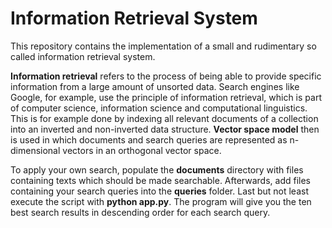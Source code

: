 # Information Retrieval System

This repository contains the implementation of a small and rudimentary so called information retrieval system.

<b>Information retrieval</b> refers to the process of being able to provide specific information from a large 
amount of unsorted data. Search engines like Google, for example, use the principle of information retrieval, 
which is part of computer science, information science and computational linguistics. This is for example done
by indexing all relevant documents of a collection into an inverted and non-inverted data structure. <b>Vector space
model</b> then is used in which documents and search queries are represented as n-dimensional vectors in an orthogonal
vector space. 

To apply your own search, populate the <b>documents</b> directory with files containing texts which should be 
made searchable. Afterwards, add files containing your search queries into the <b>queries</b> folder. Last but not
least execute the script with <b>python app.py</b>. The program will give you the ten best search results in 
descending order for each search query.